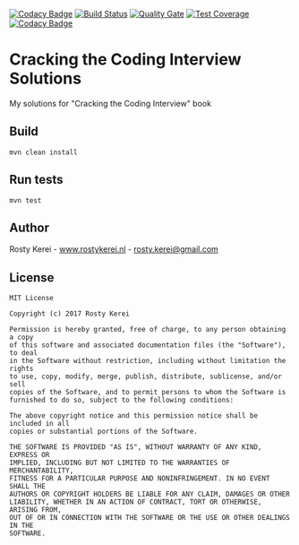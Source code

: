 [![Codacy Badge](https://api.codacy.com/project/badge/Grade/6d773564187e42049b96665c828bafc9)](https://app.codacy.com/app/rostykerei/cci?utm_source=github.com&utm_medium=referral&utm_content=rostykerei/cci&utm_campaign=badger)
[![Build Status](https://travis-ci.org/rostykerei/cci.svg?branch=master)](https://travis-ci.org/rostykerei/cci)
[![Quality Gate](https://sonarcloud.io/api/badges/gate?key=nl.rostykerei:cci&blinking=true)](https://sonarcloud.io/dashboard/index/nl.rostykerei:cci)
[![Test Coverage](https://sonarcloud.io/api/badges/measure?key=nl.rostykerei:cci&metric=coverage&blinking=true)](https://sonarcloud.io/dashboard/index/nl.rostykerei:cci)
[![Codacy Badge](https://api.codacy.com/project/badge/Grade/5dbde8eb4f194bdd9da40ee0a10681dc)](https://www.codacy.com/app/rostykerei/cci)

# Cracking the Coding Interview Solutions

My solutions for "Cracking the Coding Interview" book

## Build

    mvn clean install
    
## Run tests

    mvn test

## Author

Rosty Kerei - www.rostykerei.nl - <rosty.kerei@gmail.com>


## License

	MIT License
    
    Copyright (c) 2017 Rosty Kerei
    
    Permission is hereby granted, free of charge, to any person obtaining a copy
    of this software and associated documentation files (the "Software"), to deal
    in the Software without restriction, including without limitation the rights
    to use, copy, modify, merge, publish, distribute, sublicense, and/or sell
    copies of the Software, and to permit persons to whom the Software is
    furnished to do so, subject to the following conditions:
    
    The above copyright notice and this permission notice shall be included in all
    copies or substantial portions of the Software.
    
    THE SOFTWARE IS PROVIDED "AS IS", WITHOUT WARRANTY OF ANY KIND, EXPRESS OR
    IMPLIED, INCLUDING BUT NOT LIMITED TO THE WARRANTIES OF MERCHANTABILITY,
    FITNESS FOR A PARTICULAR PURPOSE AND NONINFRINGEMENT. IN NO EVENT SHALL THE
    AUTHORS OR COPYRIGHT HOLDERS BE LIABLE FOR ANY CLAIM, DAMAGES OR OTHER
    LIABILITY, WHETHER IN AN ACTION OF CONTRACT, TORT OR OTHERWISE, ARISING FROM,
    OUT OF OR IN CONNECTION WITH THE SOFTWARE OR THE USE OR OTHER DEALINGS IN THE
    SOFTWARE.